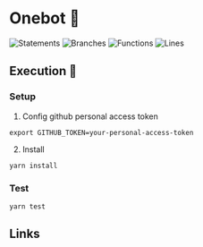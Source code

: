 # Onebot 💯

![Statements](https://img.shields.io/badge/statements-92.34%25-brightgreen.svg?style=flat&logo=jest)
![Branches](https://img.shields.io/badge/branches-64.83%25-red.svg?style=flat&logo=jest)
![Functions](https://img.shields.io/badge/functions-78.78%25-red.svg?style=flat&logo=jest)
![Lines](https://img.shields.io/badge/lines-91.62%25-brightgreen.svg?style=flat&logo=jest)

## Execution 🚀

### Setup

1. Config github personal access token

```
export GITHUB_TOKEN=your-personal-access-token
```

2. Install

```
yarn install
```

### Test

```
yarn test
```

## Links
